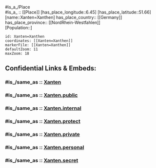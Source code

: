 ﻿---
confidential: public
isDeleted: false
location:
- 51.66
- 6.45
mapmarker: city
mapzoom:
- 7
- 12
SpocWebEntityId: 35737
tags:
- geo/City
type: City
---

#is_a_/Place  
#is_a_ :: [[Place]] 
[has_place_longitude::6.45] 
[has_place_latitude::51.66] 
[name::Xanten=Xanthen] 
has_place_country:: [[Germany]]  
has_place_province:: [[NordRhein-Westfahlen]]  
[Population::] 



```leaflet
id: Xanten=Xanthen
coordinates: [[Xanten=Xanthen]] 
markerFile: [[Xanten=Xanthen]] 
defaultZoom: 11 
maxZoom: 18
```


## Confidential Links & Embeds: 

### #is_/same_as :: [Xanten](/_Standards/Earth/Continent/Europe/Europe~Central/Germany/Germany~West/Nordrhein-Westfalen/counties~NW/Wesel/cities~Wesel/Xanten.md) 

### #is_/same_as :: [Xanten.public](/_public/Earth/Continent/Europe/Europe~Central/Germany/Germany~West/Nordrhein-Westfalen/counties~NW/Wesel/cities~Wesel/Xanten.public.md) 

### #is_/same_as :: [Xanten.internal](/_internal/Earth/Continent/Europe/Europe~Central/Germany/Germany~West/Nordrhein-Westfalen/counties~NW/Wesel/cities~Wesel/Xanten.internal.md) 

### #is_/same_as :: [Xanten.protect](/_protect/Earth/Continent/Europe/Europe~Central/Germany/Germany~West/Nordrhein-Westfalen/counties~NW/Wesel/cities~Wesel/Xanten.protect.md) 

### #is_/same_as :: [Xanten.private](/_private/Earth/Continent/Europe/Europe~Central/Germany/Germany~West/Nordrhein-Westfalen/counties~NW/Wesel/cities~Wesel/Xanten.private.md) 

### #is_/same_as :: [Xanten.personal](/_personal/Earth/Continent/Europe/Europe~Central/Germany/Germany~West/Nordrhein-Westfalen/counties~NW/Wesel/cities~Wesel/Xanten.personal.md) 

### #is_/same_as :: [Xanten.secret](/_secret/Earth/Continent/Europe/Europe~Central/Germany/Germany~West/Nordrhein-Westfalen/counties~NW/Wesel/cities~Wesel/Xanten.secret.md)

